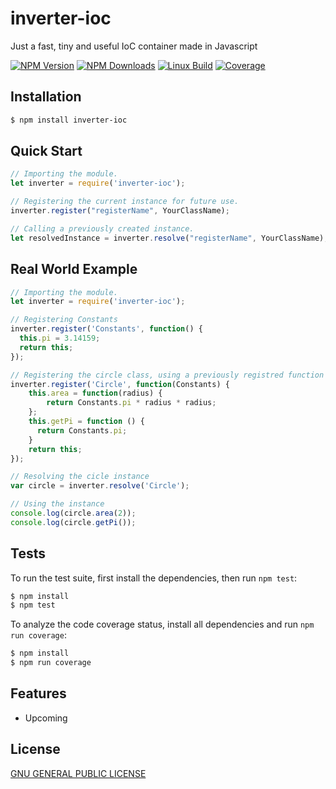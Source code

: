 # inverter-ioc

Just a fast, tiny and useful IoC container made in Javascript

  [![NPM Version][npm-image]][npm-url]
  [![NPM Downloads][downloads-image]][downloads-url]
  [![Linux Build][travis-image]][travis-url]
  [![Coverage][coverage-image]][coverage-url]

## Installation

```bash
$ npm install inverter-ioc
```

## Quick Start

```js
// Importing the module.
let inverter = require('inverter-ioc');

// Registering the current instance for future use.
inverter.register("registerName", YourClassName);

// Calling a previously created instance.
let resolvedInstance = inverter.resolve("registerName", YourClassName);
```

## Real World Example
```js
// Importing the module.
let inverter = require('inverter-ioc');

// Registering Constants
inverter.register('Constants', function() {
  this.pi = 3.14159;
  return this;
});

// Registering the circle class, using a previously registred function
inverter.register('Circle', function(Constants) {
    this.area = function(radius) {
        return Constants.pi * radius * radius;
    };
    this.getPi = function () {
      return Constants.pi;
    }
    return this;
});

// Resolving the cicle instance
var circle = inverter.resolve('Circle');

// Using the instance
console.log(circle.area(2));
console.log(circle.getPi());
```
## Tests

  To run the test suite, first install the dependencies, then run `npm test`:

```bash
$ npm install
$ npm test
```
  To analyze the code coverage status, install all dependencies and run `npm run coverage`:

```bash
$ npm install
$ npm run coverage
```
## Features

  * Upcoming

## License

  [GNU GENERAL PUBLIC LICENSE](LICENSE)

[npm-image]: https://img.shields.io/npm/v/inverter-ioc.svg
[npm-url]: https://npmjs.org/package/inverter-ioc
[downloads-image]: https://img.shields.io/npm/dm/inverter-ioc.svg
[downloads-url]: https://npmjs.org/package/inverter-ioc
[coverage-url]: https://coveralls.io/github/felipeuntill/inverter-ioc?branch=master
[travis-image]: https://travis-ci.org/felipeuntill/inverter-ioc.svg
[coverage-image]: https://coveralls.io/repos/github/felipeuntill/inverter-ioc/badge.svg?branch=master
[travis-url]: https://travis-ci.org/felipeuntill/inverter-ioc
